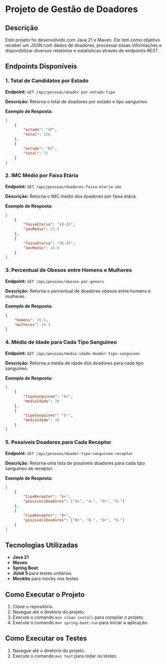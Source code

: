 # Projeto de Gestão de Doadores

## Descrição
Este projeto foi desenvolvido com Java 21 e Maven. Ele tem como objetivo receber um JSON com dados de doadores, processar essas informações e disponibilizar diversos relatórios e estatísticas através de endpoints REST.

## Endpoints Disponíveis

### 1. Total de Candidatos por Estado
**Endpoint:** `GET /api/pessoas/doador-por-estado-tipo`

**Descrição:** Retorna o total de doadores por estado e tipo sanguíneo.

**Exemplo de Resposta:**
```json
[
    {
        "estado": "SP",
        "total": 150
    },
    {
        "estado": "RJ",
        "total": 75
    }
]
```

### 2. IMC Médio por Faixa Etária
**Endpoint:** `GET /api/pessoas/doadores-faixa-etaria-imc`

**Descrição:** Retorna o IMC médio dos doadores por faixa etária.

**Exemplo de Resposta:**
```json
[
    {
        "faixaEtaria": "18-25",
        "imcMedio": 22.5
    },
    {
        "faixaEtaria": "26-35",
        "imcMedio": 24.0
    }
]
```

### 3. Percentual de Obesos entre Homens e Mulheres
**Endpoint:** `GET /api/pessoas/obesos-por-genero`

**Descrição:** Retorna o percentual de doadores obesos entre homens e mulheres.

**Exemplo de Resposta:**
```json
{
    "homens": 20.5,
    "mulheres": 18.3
}
```

### 4. Média de Idade para Cada Tipo Sanguíneo
**Endpoint:** `GET /api/pessoas/media-idade-doador-tipo-sanguineo`

**Descrição:** Retorna a média de idade dos doadores para cada tipo sanguíneo.

**Exemplo de Resposta:**
```json
[
    {
        "tipoSanguineo": "A+",
        "mediaIdade": 30
    },
    {
        "tipoSanguineo": "O-",
        "mediaIdade": 28
    }
]
```

### 5. Possíveis Doadores para Cada Receptor
**Endpoint:** `GET /api/pessoas/doador-tipo-sanguineo-receptor`

**Descrição:** Retorna uma lista de possíveis doadores para cada tipo sanguíneo de receptor.

**Exemplo de Resposta:**
```json
[
    {
        "tipoReceptor": "A+",
        "possiveisDoadores": ["A+", "A-", "O+", "O-"]
    },
    {
        "tipoReceptor": "B+",
        "possiveisDoadores": ["B+", "B-", "O+", "O-"]
    }
]
```

## Tecnologias Utilizadas
- **Java 21**
- **Maven**
- **Spring Boot**
- **JUnit 5** para testes unitários
- **Mockito** para mocks nos testes

## Como Executar o Projeto
1. Clone o repositório.
2. Navegue até o diretório do projeto.
3. Execute o comando `mvn clean install` para compilar o projeto.
4. Execute o comando `mvn spring-boot:run` para iniciar a aplicação.

## Como Executar os Testes
1. Navegue até o diretório do projeto.
2. Execute o comando `mvn test` para rodar os testes.
```
